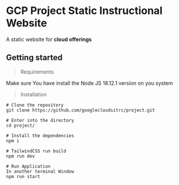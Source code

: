 # GCP Project Static Instructional Website

A static website for **cloud offerings**

## Getting started

>Requirements

Make sure You have install the Node JS 18.12.1 version on you system

> Installation

```
# Clone the repository
git clone https://github.com/googlecloudsitrc/project.git

# Enter into the directory
cd project/

# Install the dependencies
npm i 

# TailwindCSS run build
npm run dev

# Run Application
In another terminal Window
npm run start

```
